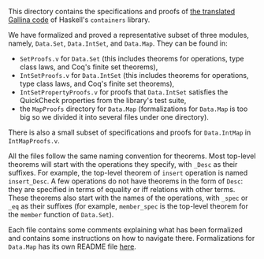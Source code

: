 This directory contains the specifications and proofs of [the translated Gallina
code](../lib) of Haskell's `containers` library.

We have formalized and proved a representative subset of three modules, namely, 
`Data.Set`, `Data.IntSet`, and `Data.Map`. They can be found in:
* `SetProofs.v` for `Data.Set` (this includes theorems for operations,
  type class laws, and Coq's finite set theorems),
* `IntSetProofs.v` for `Data.IntSet` (this includes theorems for operations,
  type class laws, and Coq's finite set theorems),
* `IntSetPropertyProofs.v` for proofs that `Data.IntSet` satisfies the
  QuickCheck properties from the library's test suite,
* the `MapProofs` directory for `Data.Map` (formalizations for
  `Data.Map` is too big so we divided it into several files under one
  directory).

There is also a small subset of specifications and proofs for `Data.IntMap` in
`IntMapProofs.v`.

All the files follow the same naming convention for theorems. Most top-level
theorems will start with the operations they specify, with `_Desc` as their
suffixes. For example, the top-level theorem of `insert` operation is named
`insert_Desc`. A few operations do not have theorems in the form of `Desc`: they
are specified in terms of equality or iff relations with other terms. These
theorems also start with the names of the operations, with `_spec` or `_eq` as
their suffixes (for example, `member_spec` is the top-level theorem for the
`member` function of `Data.Set`).

Each file contains some comments explaining what has been formalized and
contains some instructions on how to navigate there. Formalizations for
`Data.Map` has its own README file [here](MapProofs/README.md).
